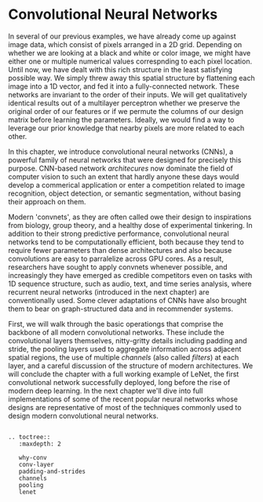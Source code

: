 # Convolutional Neural Networks

In several of our previous examples, we have already come up
against image data, which consist of pixels arranged in a 2D grid.
Depending on whether we are looking at a black and white or color image,
we might have either one or multiple numerical values 
correspnding to each pixel location.
Until now, we have dealt with this rich structure 
in the least satisfying possible way.
We simply threw away this spatial structure 
by flattening each image into a 1D vector,
and fed it into a fully-connected network.
These networks are invariant to the order of their inputs.
We will get qualitatively identical results
out of a multilayer perceptron 
whether we preserve the original order of our features or 
if we permute the columns of our design matrix before learning the parameters.
Ideally, we would find a way to leverage our prior knowledge 
that nearby pixels are more related to each other.

In this chapter, we introduce convolutional neural networks (CNNs),
a powerful family of neural networks 
that were designed for precisely this purpose.
CNN-based network *architecures* 
now dominate the field of computer vision to such an extent 
that hardly anyone these days would develop 
a commerical application or enter a competition
related to image recognition, object detection, 
or semantic segmentation, 
without basing their approach on them.

Modern 'convnets', as they are often called owe their design
to inspirations from biology, group theory, 
and a healthy dose of experimental tinkering. 
In addition to their strong predictive performance,
convolutional neural networks tend to be computationally efficient,
both because they tend to require fewer parameters
than dense architectures 
and also because convolutions are easy to parralelize across GPU cores.
As a result, researchers have sought to apply convnets whenever possible,
and increasingly they have emerged as credible competitors
even on tasks with 1D sequence structure,
such as audio, text, and time series analysis,
where recurrent neural networks (introduced in the next chapter)
are conventionally used. 
Some clever adaptations of CNNs have also brought them to bear 
on graph-structured data and in recommender systems.

First, we will walk through the basic operationgs
that comprise the backbone of all modern convolutional networks.
These include the convolutional layers themselves,
nitty-gritty details including padding and stride,
the pooling layers used to aggregate information 
across adjacent spatial regions, 
the use of multiple *channels* (also called *filters*) at each layer,
and a careful discussion of the structure of modern architectures.
We will conclude the chapter with a full working example of LeNet, 
the first convolutional network successfully deployed, 
long before the rise of modern deep learning.
In the next chapter we'll dive into full implementations
of some of the recent popular neural networks 
whose designs are representative of most of the techniques
commonly used to design modern convolutional neural networks.


```eval_rst

.. toctree::
   :maxdepth: 2

   why-conv
   conv-layer
   padding-and-strides
   channels
   pooling
   lenet
```
